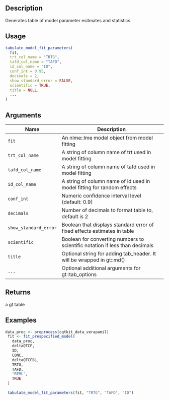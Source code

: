 ## Description

Generates table of model parameter esitmates and statistics

## Usage

```r
tabulate_model_fit_parameters(
  fit,
  trt_col_name = "TRTG",
  tafd_col_name = "TAFD",
  id_col_name = "ID",
  conf_int = 0.95,
  decimals = 2,
  show_standard_error = FALSE,
  scientific = TRUE,
  title = NULL,
  ...
)
```

## Arguments

| Name | Description |
|------|-------------|
| `fit` | An nlme::lme model object from model fitting |
| `trt_col_name` | A string of column name of trt used in model fitting |
| `tafd_col_name` | A string of column name of tafd used in model fitting |
| `id_col_name` | A string of column name of id used in model fitting for random effects |
| `conf_int` | Numeric confidence interval level (default: 0.9) |
| `decimals` | Number of decimals to format table to, default is 2 |
| `show_standard_error` | Boolean that displays standard error of fixed effects estimates in table |
| `scientific` | Boolean for converting numbers to scientific notation if less than decimals |
| `title` | Optional string for adding tab_header. It will be wrapped in gt::md() |
| `...` | Optional additional arguments for gt::tab_options |

## Returns

a gt table

## Examples

```r
data_proc <- preprocess(cqtkit_data_verapamil)
 fit <- fit_prespecified_model(
   data_proc,
   deltaQTCF,
   ID,
   CONC,
   deltaQTCFBL,
   TRTG,
   TAFD,
   "REML",
   TRUE
 )
 
 tabulate_model_fit_parameters(fit, "TRTG", "TAFD", "ID")
```


